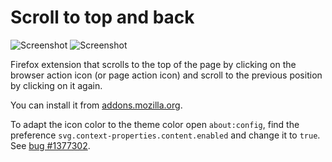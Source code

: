 # Scroll to top and back

![Screenshot](https://addons.cdn.mozilla.net/user-media/previews/full/240/240698.png)
![Screenshot](https://addons.cdn.mozilla.net/user-media/previews/full/240/240699.png)

Firefox extension that scrolls to the top of the page by clicking on the browser action icon (or page action icon) and scroll to the previous position by clicking on it again.

You can install it from [addons.mozilla.org](https://addons.mozilla.org/firefox/addon/scroll-to-top-and-back/).

To adapt the icon color to the theme color open `about:config`, find the preference `svg.context-properties.content.enabled` and change it to `true`. See [bug #1377302](https://bugzilla.mozilla.org/show_bug.cgi?id=1377302).
